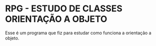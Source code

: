 # RPG - ESTUDO DE CLASSES ORIENTAÇÃO A OBJETO

Esse é um programa que fiz para estudar como funciona a orientação a objeto.